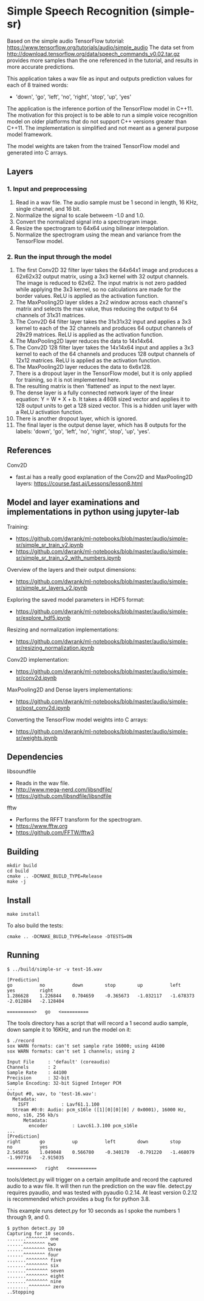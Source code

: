 # Simple Speech Recognition (simple-sr)
Based on the simple audio TensorFlow tutorial: https://www.tensorflow.org/tutorials/audio/simple_audio
The data set from http://download.tensorflow.org/data/speech_commands_v0.02.tar.gz provides more
samples than the one referenced in the tutorial, and results in more accurate predictions.

This application takes a wav file as input and outputs prediction values for each of 8 trained words:
- 'down', 'go', 'left', 'no', 'right', 'stop', 'up', 'yes'

The application is the inference portion of the TensorFlow model in C++11.
The motivation for this project is to be able to run a simple voice recognition model on older platforms that
do not support C++ versions greater than C++11.  The implementation is simplified and not meant as a general
purpose model framework.

The model weights are taken from the trained TensorFlow model and generated into C arrays.

## Layers
### 1. Input and preprocessing
1. Read in a wav file.  The audio sample must be 1 second in length, 16 KHz, single channel, and 16 bit.
2. Normalize the signal to scale betweem -1.0 and 1.0.
3. Convert the normalized signal into a spectrogram image.
4. Resize the spectrogram to 64x64 using bilinear interpolation.
5. Normalize the spectrogram using the mean and variance from the TensorFlow model.

### 2. Run the input through the model
1. The first Conv2D 32 filter layer takes the 64x64x1 image and produces a 62x62x32 output matrix, using a 3x3 kernel with 32 output channels.
   The image is reduced to 62x62.  The input matrix is not zero padded while applying the 3x3 kernel, so no calculations are made for the border values.
   ReLU is applied as the activation function.
2. The MaxPooling2D layer slides a 2x2 window across each channel's matrix and selects the max value, thus reducing the output to 64 channels of 31x31 matrices.
3. The Conv2D 64 filter layer takes the 31x31x32 input and applies a 3x3 kernel to each of the 32 channels and produces 64 output channels of 29x29 matrices.
   ReLU is applied as the activation function.
4. The MaxPooling2D layer reduces the data to 14x14x64.
5. The Conv2D 128 filter layer takes the 14x14x64 input and applies a 3x3 kernel to each of the 64 channels and produces 128 output channels of 12x12 matrices.
   ReLU is applied as the activation function.
6. The MaxPooling2D layer reduces the data to 6x6x128.
4. There is a dropout layer in the TensorFlow model, but it is only applied for training, so it is not implemented here.
5. The resulting matrix is then 'flattened' as input to the next layer.
6. The dense layer is a fully connected network layer of the linear equation: Y = W * X + b.
   It takes a 4608 sized vector and applies it to 128 output units to get a 128 sized vector.
   This is a hidden unit layer with a ReLU activation function.
8. There is another dropout layer, which is ignored.
9. The final layer is the output dense layer, which has 8 outputs for the labels: 'down', 'go', 'left', 'no', 'right', 'stop', 'up', 'yes'.

## References
Conv2D
- fast.ai has a really good explanation of the Conv2D and MaxPooling2D layers: https://course.fast.ai/Lessons/lesson8.html

## Model and layer examinations and implementations in python using jupyter-lab
Training:
- https://github.com/dwrank/ml-notebooks/blob/master/audio/simple-sr/simple_sr_train_v2.ipynb
- https://github.com/dwrank/ml-notebooks/blob/master/audio/simple-sr/simple_sr_train_v2_with_numbers.ipynb

Overview of the layers and their output dimensions:
- https://github.com/dwrank/ml-notebooks/blob/master/audio/simple-sr/simple_sr_layers_v2.ipynb

Exploring the saved model parameters in HDF5 format:
- https://github.com/dwrank/ml-notebooks/blob/master/audio/simple-sr/explore_hdf5.ipynb

Resizing and normalization implementations:
- https://github.com/dwrank/ml-notebooks/blob/master/audio/simple-sr/resizing_normalization.ipynb

Conv2D implementation:
- https://github.com/dwrank/ml-notebooks/blob/master/audio/simple-sr/conv2d.ipynb

MaxPooling2D and Dense layers implementations:
- https://github.com/dwrank/ml-notebooks/blob/master/audio/simple-sr/post_conv2d.ipynb

Converting the TensorFlow model weights into C arrays:
- https://github.com/dwrank/ml-notebooks/blob/master/audio/simple-sr/weights.ipynb

## Dependencies
libsoundfile
- Reads in the wav file.
- http://www.mega-nerd.com/libsndfile/
- https://github.com/libsndfile/libsndfile

fftw
- Performs the RFFT transform for the spectrogram.
- https://www.fftw.org
- https://github.com/FFTW/fftw3

## Building
```
mkdir build
cd build
cmake .. -DCMAKE_BUILD_TYPE=Release
make -j
```

## Install
```
make install
```

To also build the tests:
```
cmake .. -DCMAKE_BUILD_TYPE=Release -DTESTS=ON
```

## Running
```
$ ../build/simple-sr -v test-16.wav

[Prediction]
go          no          down        stop        up          left        yes         right
1.286628    1.226844    0.704659    -0.365673   -1.032117   -1.678373   -2.012884   -2.128404

==========>   go   <==========
```

The tools directory has a script that will record a 1 second audio sample, down sample it to 16KHz, and run the model on it:
```
$ ./record
sox WARN formats: can't set sample rate 16000; using 44100
sox WARN formats: can't set 1 channels; using 2

Input File     : 'default' (coreaudio)
Channels       : 2
Sample Rate    : 44100
Precision      : 32-bit
Sample Encoding: 32-bit Signed Integer PCM
...
Output #0, wav, to 'test-16.wav':
  Metadata:
    ISFT            : Lavf61.1.100
  Stream #0:0: Audio: pcm_s16le ([1][0][0][0] / 0x0001), 16000 Hz, mono, s16, 256 kb/s
      Metadata:
        encoder         : Lavc61.3.100 pcm_s16le
...
[Prediction]
right       go          up          left        down        stop        no          yes
2.545856    1.049048    0.566780    -0.340170   -0.791220   -1.468079   -1.997716   -2.915035

==========>   right   <==========
```

tools/detect.py will trigger on a certain amplitude and record the captured audio to a wav file.
It will then run the prediction on the wav file.  detect.py requires pyaudio, and was tested with
pyaudio 0.2.14.  At least version 0.2.12 is recommended which provides a bug fix for python 3.8.

This example runs detect.py for 10 seconds as I spoke the numbers 1 through 9, and 0.
```
$ python detect.py 10
Capturing for 10 seconds.
.......^^^^^^^^ one
......^^^^^^^^ two
......^^^^^^^^ three
......^^^^^^^^ four
.......^^^^^^^^ five
.......^^^^^^^^ six
.......^^^^^^^^ seven
.......^^^^^^^^ eight
.......^^^^^^^^ nine
........^^^^^^^^ zero
..Stopping
```

